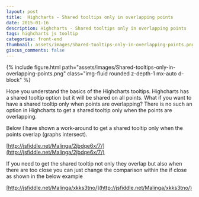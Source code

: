 ```yaml
---
layout: post
title:  Highcharts - Shared tooltips only in overlapping points
date: 2015-01-16
description: Highcharts - Shared tooltips only in overlapping points
tags: highcharts js tooltip
categories: front-end
thumbnail: assets/images/Shared-tooltips-only-in-overlapping-points.png
giscus_comments: false
---
```


<div class="row mt-3">
    <div class="col-sm mt-3 mt-md-0">
        {% include figure.html path="assets/images/Shared-tooltips-only-in-overlapping-points.png" class="img-fluid rounded z-depth-1 mx-auto d-block" %}
    </div>
</div>

Hope you understand the basics of the Highcharts tooltips. Highcharts has a shared tooltip option but it will be shared on all points. What if you want to have a shared tooltip only when points are overlapping? There is no such an option in Highcharts to get a shared tooltip only when the points are overlapping.

Below I have shown a work-around to get a shared tooltip only when the points overlap (graphs intersect).

[http://jsfiddle.net/Malinga/2jbdqe6x/7/](http://jsfiddle.net/Malinga/2jbdqe6x/7/)

If you need to get the shared tooltip not only they overlap but also when there are too close you can just change the comparison within the if close as shown in the below example

[http://jsfiddle.net/Malinga/xkks3tno/](http://jsfiddle.net/Malinga/xkks3tno/)
